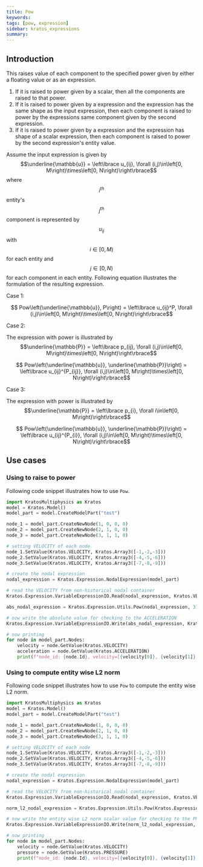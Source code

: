 ```yaml
---
title: Pow
keywords: 
tags: [pow, expression]
sidebar: kratos_expressions
summary: 
---
```


## Introduction

This raises value of each component to the specified power given by either a floating value or as an expression.
1. If it is raised to power given by a scalar, then all the components are raised to that power.
2. If it is raised to power given by a expression and the expression has the same shape as the input expression, then each component is raised to power by the expressions same component given by the second expression.
3. If it is raised to power given by a expression and the expression has shape of a scalar expression, then each component is raised to power by the second expression's entity value.

Assume the input expression is given by $$\underline{\mathbb{u}} = \left\lbrace u_{ij},  \forall (i,j)\in\left[0, M\right)\times\left[0, N\right)\right\rbrace$$ where $$i^{th}$$ entity's $$j^{th}$$ component is represented by $$u_{ij}$$ with $$i\in \left[0, M\right)$$ for each entity and $$j\in \left[0, N\right)$$ for each component in each entity. Following equation illustrates the formulation of the resulting expression.

Case 1:
<p align="center">$$ Pow\left(\underline{\mathbb{u}}, P\right) = \left\lbrace u_{ij}^P,  \forall (i,j)\in\left[0, M\right)\times\left[0, N\right)\right\rbrace$$</p>

Case 2:

The expression with power is illustrated by $$\underline{\mathbb{P}} = \left\lbrace p_{ij},  \forall (i,j)\in\left[0, M\right)\times\left[0, N\right)\right\rbrace$$
<p align="center">$$ Pow\left(\underline{\mathbb{u}}, \underline{\mathbb{P}}\right) = \left\lbrace u_{ij}^{P_{ij}},  \forall (i,j)\in\left[0, M\right)\times\left[0, N\right)\right\rbrace$$</p>

Case 3:

The expression with power is illustrated by $$\underline{\mathbb{P}} = \left\lbrace p_{i},  \forall i\in\left[0, M\right)\right\rbrace$$
<p align="center">$$ Pow\left(\underline{\mathbb{u}}, \underline{\mathbb{P}}\right) = \left\lbrace u_{ij}^{P_{i}},  \forall (i,j)\in\left[0, M\right)\times\left[0, N\right)\right\rbrace$$</p>

## Use cases

### Using to raise to power
Following code snippet illustrates how to use ```Pow```.
```python
import KratosMultiphysics as Kratos
model = Kratos.Model()
model_part = model.CreateModelPart("test")

node_1 = model_part.CreateNewNode(1, 0, 0, 0)
node_2 = model_part.CreateNewNode(2, 1, 0, 0)
node_3 = model_part.CreateNewNode(3, 1, 1, 0)

# setting VELOCITY of each node
node_1.SetValue(Kratos.VELOCITY, Kratos.Array3([-1,-2,-3]))
node_2.SetValue(Kratos.VELOCITY, Kratos.Array3([-4,-5,-6]))
node_3.SetValue(Kratos.VELOCITY, Kratos.Array3([-7,-8,-9]))

# create the nodal expression
nodal_expression = Kratos.Expression.NodalExpression(model_part)

# read the VELOCITY from non-historical nodal container
Kratos.Expression.VariableExpressionIO.Read(nodal_expression, Kratos.VELOCITY, False)

abs_nodal_expression = Kratos.Expression.Utils.Pow(nodal_expression, 3)

# now write the absolute value for checking to the ACCELERATION
Kratos.Expression.VariableExpressionIO.Write(abs_nodal_expression, Kratos.ACCELERATION, False)

# now printing
for node in model_part.Nodes:
    velocity = node.GetValue(Kratos.VELOCITY)
    acceleration = node.GetValue(Kratos.ACCELERATION)
    print(f"node_id: {node.Id}, velocity=[{velocity[0]}, {velocity[1]}, {velocity[2]}], acceleration = [{acceleration[0]}, {acceleration[1]}, {acceleration[2]}]")
```

### Using to compute entity wise L2 norm
Following code snippet illustrates how to use ```Pow``` to compute the entity wise L2 norm.
```python
import KratosMultiphysics as Kratos
model = Kratos.Model()
model_part = model.CreateModelPart("test")

node_1 = model_part.CreateNewNode(1, 0, 0, 0)
node_2 = model_part.CreateNewNode(2, 1, 0, 0)
node_3 = model_part.CreateNewNode(3, 1, 1, 0)

# setting VELOCITY of each node
node_1.SetValue(Kratos.VELOCITY, Kratos.Array3([-1,-2,-3]))
node_2.SetValue(Kratos.VELOCITY, Kratos.Array3([-4,-5,-6]))
node_3.SetValue(Kratos.VELOCITY, Kratos.Array3([-7,-8,-9]))

# create the nodal expression
nodal_expression = Kratos.Expression.NodalExpression(model_part)

# read the VELOCITY from non-historical nodal container
Kratos.Expression.VariableExpressionIO.Read(nodal_expression, Kratos.VELOCITY, False)

norm_l2_nodal_expression = Kratos.Expression.Utils.Pow(Kratos.Expression.Utils.EntitySum(Kratos.Expression.Utils.Pow(nodal_expression, 2)), 0.5)

# now write the entity wise L2 norm scalar value for checking to the PRESSURE
Kratos.Expression.VariableExpressionIO.Write(norm_l2_nodal_expression, Kratos.PRESSURE, False)

# now printing
for node in model_part.Nodes:
    velocity = node.GetValue(Kratos.VELOCITY)
    pressure = node.GetValue(Kratos.PRESSURE)
    print(f"node_id: {node.Id}, velocity=[{velocity[0]}, {velocity[1]}, {velocity[2]}], pressure = {pressure}")
```
